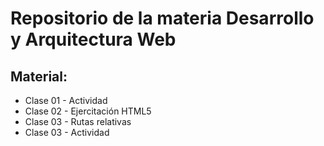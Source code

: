 # Repositorio de la materia Desarrollo y Arquitectura Web

## Material:
- Clase 01 - Actividad
- Clase 02 - Ejercitación HTML5
- Clase 03 - Rutas relativas
- Clase 03 - Actividad
